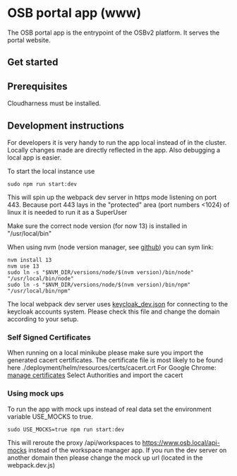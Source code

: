 # OSB portal app (www)
The OSB portal app is the entrypoint of the OSBv2 platform. It serves the portal website.

## Get started

## Prerequisites

Cloudharness must be installed.

## Development instructions

For developers it is very handy to run the app local instead of in the cluster.
Locally changes made are directly reflected in the app. Also debugging a local app is easier.

To start the local instance use 
```
sudo npm run start:dev
```

This will spin up the webpack dev server in https mode listening on port 443. Because port 443 lays in 
the "protected" area (port numbers <1024) of linux it is needed to run it as a SuperUser

Make sure the correct node version (for now 13) is installed in "/usr/local/bin"

When using nvm (node version manager, see [github](https://github.com/nvm-sh/nvm)) you can sym link:
```
nvm install 13
nvm use 13
sudo ln -s "$NVM_DIR/versions/node/$(nvm version)/bin/node" "/usr/local/bin/node"
sudo ln -s "$NVM_DIR/versions/node/$(nvm version)/bin/npm" "/usr/local/bin/npm"
```

The local webpack dev server uses [keycloak_dev.json](src/assets/keycloak_dev.json) for connecting to the keycloak accounts system.
Please check this file and change the domain according to your setup.

### Self Signed Certificates

When running on a local minikube please make sure you import the generated cacert certificates. The certificate file is most likely to be found here ./deployment/helm/resources/certs/cacert.crt
For Google Chrome: [manage certificates](chrome://settings/certificates?search=manage+certificate)
Select Authorities
and import the cacert

### Using mock ups

To run the app with mock ups instead of real data set the environment variable USE_MOCKS to true.

```
sudo USE_MOCKS=true npm run start:dev
```

This will reroute the proxy /api/workspaces to https://www.osb.local/api-mocks instead of the workspace manager app.
If you run the dev server on another domain then please change the mock up url (located in the webpack.dev.js)
